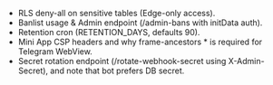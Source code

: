 - RLS deny-all on sensitive tables (Edge-only access).
- Banlist usage & Admin endpoint (/admin-bans with initData auth).
- Retention cron (RETENTION_DAYS, defaults 90).
- Mini App CSP headers and why frame-ancestors * is required for Telegram
  WebView.
- Secret rotation endpoint (/rotate-webhook-secret using X-Admin-Secret), and
  note that bot prefers DB secret.
